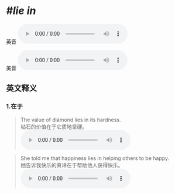 # ***\#lie in*** 
英音
<audio src="./media/lie in1.aac" controls="controls"></audio>

美音
<audio src="./media/lie in2.aac" controls="controls"></audio>



  

英文释义
---
### 1.**在于**  

 > The value of diamond lies in its hardness.  
 > 钻石的价值在于它质地坚硬。    
<audio src="./media/lie1-8.aac" controls="controls"></audio>

 > She told me that happiness lies in helping others to be happy.  
 > 她告诉我快乐的真谛在于帮助他人获得快乐。    
<audio src="./media/lie1-9.aac" controls="controls"></audio>


